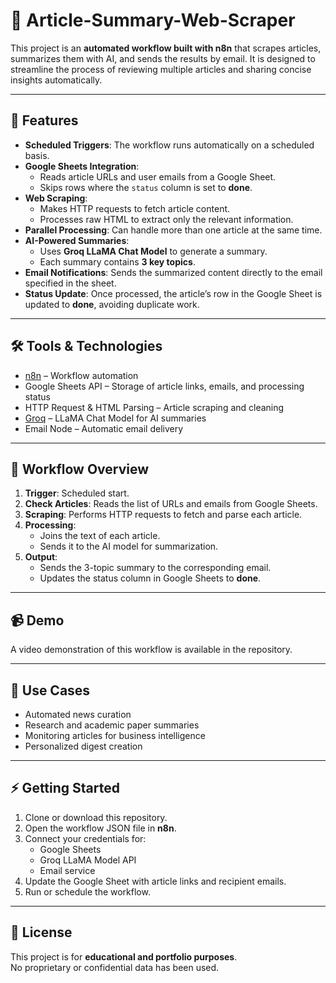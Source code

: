 # 📰 Article-Summary-Web-Scraper

This project is an **automated workflow built with n8n** that scrapes articles, summarizes them with AI, and sends the results by email. It is designed to streamline the process of reviewing multiple articles and sharing concise insights automatically.  

---

## 🚀 Features
- **Scheduled Triggers**: The workflow runs automatically on a scheduled basis.  
- **Google Sheets Integration**:  
  - Reads article URLs and user emails from a Google Sheet.  
  - Skips rows where the `status` column is set to **done**.  
- **Web Scraping**:  
  - Makes HTTP requests to fetch article content.  
  - Processes raw HTML to extract only the relevant information.  
- **Parallel Processing**: Can handle more than one article at the same time.  
- **AI-Powered Summaries**:  
  - Uses **Groq LLaMA Chat Model** to generate a summary.  
  - Each summary contains **3 key topics**.  
- **Email Notifications**: Sends the summarized content directly to the email specified in the sheet.  
- **Status Update**: Once processed, the article’s row in the Google Sheet is updated to **done**, avoiding duplicate work.  

---

## 🛠️ Tools & Technologies
- [n8n](https://n8n.io/) – Workflow automation  
- Google Sheets API – Storage of article links, emails, and processing status  
- HTTP Request & HTML Parsing – Article scraping and cleaning  
- [Groq](https://groq.com/) – LLaMA Chat Model for AI summaries  
- Email Node – Automatic email delivery  

---

## 📂 Workflow Overview
1. **Trigger**: Scheduled start.  
2. **Check Articles**: Reads the list of URLs and emails from Google Sheets.  
3. **Scraping**: Performs HTTP requests to fetch and parse each article.  
4. **Processing**:  
   - Joins the text of each article.  
   - Sends it to the AI model for summarization.  
5. **Output**:  
   - Sends the 3-topic summary to the corresponding email.  
   - Updates the status column in Google Sheets to **done**.  

---

## 📹 Demo
A video demonstration of this workflow is available in the repository.  

---

## 📌 Use Cases
- Automated news curation  
- Research and academic paper summaries  
- Monitoring articles for business intelligence  
- Personalized digest creation  

---

## ⚡ Getting Started
1. Clone or download this repository.  
2. Open the workflow JSON file in **n8n**.  
3. Connect your credentials for:  
   - Google Sheets  
   - Groq LLaMA Model API  
   - Email service  
4. Update the Google Sheet with article links and recipient emails.  
5. Run or schedule the workflow.  

---

## 📜 License
This project is for **educational and portfolio purposes**.  
No proprietary or confidential data has been used.  
